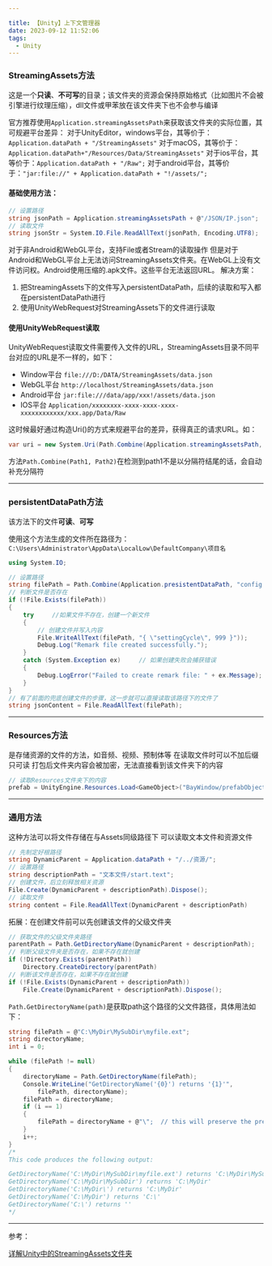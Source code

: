 ```yaml
---

title: 【Unity】上下文管理器
date: 2023-09-12 11:52:06
tags:
  - Unity
---
```


### StreamingAssets方法

这是一个**只读**、**不可写**的目录；该文件夹的资源会保持原始格式（比如图片不会被引擎进行纹理压缩），dll文件或甲苯放在该文件夹下也不会参与编译

官方推荐使用`Application.streamingAssetsPath`来获取该文件夹的实际位置，其可规避平台差异：
对于UnityEditor，windows平台，其等价于：`Application.dataPath + "/StreamingAssets"`
对于macOS，其等价于：`Application.dataPath+"/Resources/Data/StreamingAssets"`
对于ios平台，其等价于：`Application.dataPath + "/Raw";`
对于android平台，其等价于：`"jar:file://" + Application.dataPath + "!/assets/";`

#### 基础使用方法：

```C#
// 设置路径
string jsonPath = Application.streamingAssetsPath + @"/JSON/IP.json";
// 读取文件
string jsonStr = System.IO.File.ReadAllText(jsonPath, Encoding.UTF8);
```

对于非Android和WebGL平台，支持File或者Stream的读取操作
但是对于Android和WebGL平台上无法访问StreamingAssets文件夹。在WebGL上没有文件访问权。Android使用压缩的.apk文件。这些平台无法返回URL。
解决方案：

1. 把StreamingAssets下的文件写入persistentDataPath，后续的读取和写入都在persistentDataPath进行
2. 使用UnityWebRequest对StreamingAssets下的文件进行读取

#### 使用UnityWebRequest读取

UnityWebRequest读取文件需要传入文件的URL，StreamingAssets目录不同平台对应的URL是不一样的，如下：

- Window平台 `file:///D:/DATA/StreamingAssets/data.json`
- WebGL平台 `http://localhost/StreamingAssets/data.json`
- Android平台 `jar:file:///data/app/xxx!/assets/data.json`
- IOS平台 `Application/xxxxxxxx-xxxx-xxxx-xxxx-xxxxxxxxxxxx/xxx.app/Data/Raw`

这时候最好通过构造Uri()的方式来规避平台的差异，获得真正的请求URL。如：

```C#
var uri = new System.Uri(Path.Combine(Application.streamingAssetsPath, "data.json")).AbsoluteUri;
```

方法`Path.Combine(Path1, Path2)`在检测到path1不是以分隔符结尾的话，会自动补充分隔符

---

### persistentDataPath方法

该方法下的文件**可读**、**可写**

使用这个方法生成的文件所在路径为：`C:\Users\Administrator\AppData\LocalLow\DefaultCompany\项目名`

```C#
using System.IO;

// 设置路径
string filePath = Path.Combine(Application.presistentDataPath, "config.json");
// 判断文件是否存在
if (!File.Exists(filePath))
{
    try		//如果文件不存在，创建一个新文件
    {
        // 创建文件并写入内容
        File.WriteAllText(filePath, "{ \"settingCycle\", 999 }"));
        Debug.Log("Remark file created successfully.");
    }
    catch (System.Exception ex)		// 如果创建失败会捕获错误
    {
        Debug.LogError("Failed to create remark file: " + ex.Message);
    } 
}
// 有了前面的兜底创建文件的步骤，这一步就可以直接读取该路径下的文件了
string jsonContent = File.ReadAllText(filePath);
```



---

### Resources方法

是存储资源的文件的方法，如音频、视频、预制体等
在读取文件时可以不加后缀
只可读
打包后文件夹内容会被加密，无法直接看到该文件夹下的内容

```C#
// 读取Resources文件夹下的内容
prefab = UnityEngine.Resources.Load<GameObject>("BayWindow/prefabObject");
```



---

### 通用方法

这种方法可以将文件存储在与Assets同级路径下
可以读取文本文件和资源文件

```C#
// 先制定好根路径
string DynamicParent = Application.dataPath + "/../资源/";
// 设置路径
string descriptionPath = "文本文件/start.text";
// 创建文件，后立刻释放相关资源
File.Create(DynamicParent + descriptionPath).Dispose();
// 读取文件
string content = File.ReadAllText(DynamicParent + descriptionPath)
```

拓展：在创建文件前可以先创建该文件的父级文件夹

```C#
// 获取文件的父级文件夹路径
parentPath = Path.GetDirectoryName(DynamicParent + descriptionPath);
// 判断父级文件夹是否存在，如果不存在就创建
if (!Directory.Exists(parentPath))
    Directory.CreateDirectory(parentPath)
// 判断该文件是否存在，如果不存在就创建
if (!File.Exists(DynamicParent + descriptionPath))
    File.Create(DynamicParent + descriptionPath).Dispose();
```

`Path.GetDirectoryName(path)`是获取path这个路径的父文件路径，具体用法如下：

```C#
string filePath = @"C:\MyDir\MySubDir\myfile.ext";
string directoryName;
int i = 0;

while (filePath != null)
{
    directoryName = Path.GetDirectoryName(filePath);
    Console.WriteLine("GetDirectoryName('{0}') returns '{1}'",
        filePath, directoryName);
    filePath = directoryName;
    if (i == 1)
    {
        filePath = directoryName + @"\";  // this will preserve the previous path
    }
    i++;
}
/*
This code produces the following output:

GetDirectoryName('C:\MyDir\MySubDir\myfile.ext') returns 'C:\MyDir\MySubDir'
GetDirectoryName('C:\MyDir\MySubDir') returns 'C:\MyDir'
GetDirectoryName('C:\MyDir\') returns 'C:\MyDir'
GetDirectoryName('C:\MyDir') returns 'C:\'
GetDirectoryName('C:\') returns ''
*/
```



---

参考：

[详解Unity中的StreamingAssets文件夹](https://blog.csdn.net/iningwei/article/details/89097130)

